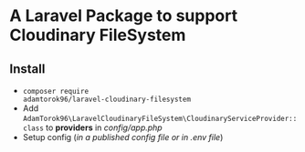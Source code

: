 # A Laravel Package to support Cloudinary FileSystem

## Install
  * <code>composer require adamtorok96/laravel-cloudinary-filesystem</code>
  * Add <code>AdamTorok96\LaravelCloudinaryFileSystem\CloudinaryServiceProvider::class</code> to **providers** in *config/app.php*
  * Setup config (*in a published config file or in .env file*)
